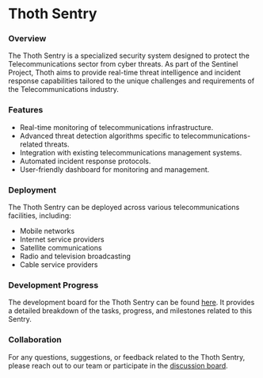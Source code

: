 # Thoth Sentry

### Overview

The Thoth Sentry is a specialized security system designed to protect the Telecommunications sector from cyber threats. As part of the Sentinel Project, Thoth aims to provide real-time threat intelligence and incident response capabilities tailored to the unique challenges and requirements of the Telecommunications industry.

### Features

* Real-time monitoring of telecommunications infrastructure.
* Advanced threat detection algorithms specific to telecommunications-related threats.
* Integration with existing telecommunications management systems.
* Automated incident response protocols.
* User-friendly dashboard for monitoring and management.

### Deployment

The Thoth Sentry can be deployed across various telecommunications facilities, including:

* Mobile networks
* Internet service providers
* Satellite communications
* Radio and television broadcasting
* Cable service providers

### Development Progress

The development board for the Thoth Sentry can be found [here](https://github.com/users/cywf/projects/51). It provides a detailed breakdown of the tasks, progress, and milestones related to this Sentry.

### Collaboration

For any questions, suggestions, or feedback related to the Thoth Sentry, please reach out to our team or participate in the [discussion board](https://github.com/cywf/sentinel-project/discussions).

